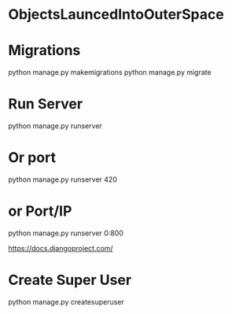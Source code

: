 # ObjectsLauncedIntoOuterSpace

# Migrations
python manage.py makemigrations
python manage.py migrate

# Run Server
python manage.py runserver

# Or port
python manage.py runserver 420

# or Port/IP
python manage.py runserver 0:800

https://docs.djangoproject.com/

# Create Super User
python manage.py createsuperuser

